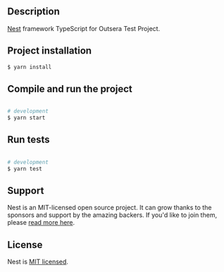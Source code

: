 ## Description

[Nest](https://github.com/nestjs/nest) framework TypeScript for Outsera Test Project.

## Project installation

```bash
$ yarn install
```

## Compile and run the project

```bash

# development
$ yarn start

```

## Run tests

```bash

# development
$ yarn test

```

## Support

Nest is an MIT-licensed open source project. It can grow thanks to the sponsors and support by the amazing backers. If you'd like to join them, please [read more here](https://docs.nestjs.com/support).

## License

Nest is [MIT licensed](https://github.com/nestjs/nest/blob/master/LICENSE).
